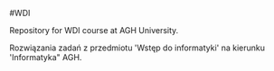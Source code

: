 #WDI

Repository for WDI course at AGH University.

Rozwiązania zadań z przedmiotu 'Wstęp do informatyki' na kierunku 'Informatyka" AGH. 
